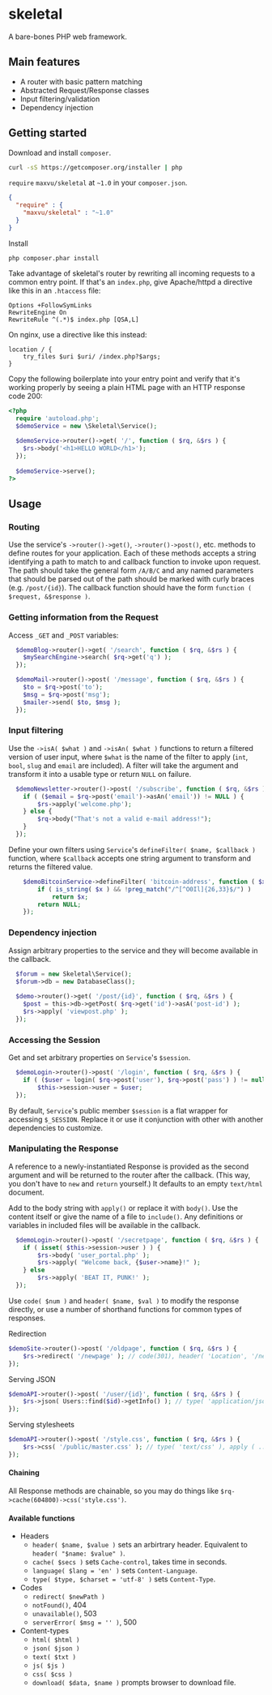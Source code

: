 # skeletal

A bare-bones PHP web framework. 

## Main features

* A router with basic pattern matching
* Abstracted Request/Response classes
* Input filtering/validation
* Dependency injection

## Getting started

Download and install `composer`.

```sh
curl -sS https://getcomposer.org/installer | php
```

`require` `maxvu/skeletal` at `~1.0` in your `composer.json`.

```json
{
  "require" : {
    "maxvu/skeletal" : "~1.0"
  }
}
```

Install

```
php composer.phar install
```

Take advantage of skeletal's router by rewriting all incoming requests to a common entry point. If that's an `index.php`, give Apache/httpd a directive like this in an `.htaccess` file:

```
Options +FollowSymLinks
RewriteEngine On
RewriteRule ^(.*)$ index.php [QSA,L]
```

On nginx, use a directive like this instead:
```
location / {
    try_files $uri $uri/ /index.php?$args;
}
```

Copy the following boilerplate into your entry point and verify that it's working properly by seeing a plain HTML page with an HTTP response code 200:

```php
<?php
  require 'autoload.php';
  $demoService = new \Skeletal\Service();
  
  $demoService->router()->get( '/', function ( $rq, &$rs ) {
    $rs->body('<h1>HELLO WORLD</h1>');
  });
  
  $demoService->serve();
?>
```

## Usage

### Routing
Use the service's `->router()->get()`, `->router()->post()`, etc. methods to define routes for your application. Each of these methods accepts a string identifying a path to match to and callback function to invoke upon request. The path should take the general form `/A/B/C` and any named parameters that should be parsed out of the path should be marked with curly braces (e.g. `/post/{id}`). The callback function should have the form `function ( $request, &$response )`.

### Getting information from the Request

Access `_GET` and `_POST` variables:
```php
  $demoBlog->router()->get( '/search', function ( $rq, &$rs ) {
    $mySearchEngine->search( $rq->get('q') );
  });
```

```php
  $demoMail->router()->post( '/message', function ( $rq, &$rs ) {
    $to = $rq->post('to');
    $msg = $rq->post('msg');
    $mailer->send( $to, $msg );
  });
```

### Input filtering

Use the `->isA( $what )` and `->isAn( $what )` functions to return a filtered version of user input, where `$what` is the name of the filter to apply (`int`, `bool`, `slug` and `email` are included). A filter will take the argument and transform it into a usable type or return `NULL` on failure.

```php
  $demoNewsletter->router()->post( '/subscribe', function ( $rq, &$rs ) {
    if ( ($email = $rq->post('email')->asAn('email')) != NULL ) {
        $rs->apply('welcome.php');   
    } else {
        $rq->body("That's not a valid e-mail address!");
    }
  });
```

Define your own filters using `Service`'s `defineFilter( $name, $callback )` function, where `$callback` accepts one string argument to transform and returns the filtered value.

```php
    $demoBitcoinService->defineFilter( 'bitcoin-address', function ( $x ) {
        if ( is_string( $x ) && !preg_match("/^[^O0Il]{26,33}$/") )
            return $x;
        return NULL;
    });
```

### Dependency injection

Assign arbitrary properties to the service and they will become available in the callback.

```php
  $forum = new Skeletal\Service();
  $forum->db = new DatabaseClass();
  
  $demo->router()->get( '/post/{id}', function ( $rq, &$rs ) {
    $post = this->db->getPost( $rq->get('id')->asA('post-id') );
    $rs->apply( 'viewpost.php' );
  });
```

### Accessing the Session

Get and set arbitrary properties on `Service`'s `$session`. 

```php
  $demoLogin->router()->post( '/login', function ( $rq, &$rs ) {
    if ( ($user = login( $rq->post('user'), $rq->post('pass') ) != null ) )
        $this->session->user = $user;
  });
```

By default, `Service`'s public member `$session` is a flat wrapper for accessing `$_SESSION`. Replace it or use it conjunction with other with another dependencies to customize.


### Manipulating the Response
A reference to a newly-instantiated Response is provided as the second argument and will be returned to the router after the callback. (This way, you don't have to `new` and `return` yourself.) It defaults to an empty `text/html` document.

Add to the body string with `apply()` or replace it with `body()`. Use the content itself or give the name of a file to `include()`. Any definitions or variables in included files will be available in the callback.

```php
  $demoLogin->router()->post( '/secretpage', function ( $rq, &$rs ) {
    if ( isset( $this->session->user ) ) {
        $rs->body( 'user_portal.php' );
        $rs->apply( "Welcome back, {$user->name}!" );
    } else
        $rs->apply( 'BEAT IT, PUNK!' );
  });
```

Use `code( $num )` and `header( $name, $val )` to modify the response directly, or use a number of shorthand functions for common types of responses.

Redirection
```php
$demoSite->router()->post( '/oldpage', function ( $rq, &$rs ) {
    $rs->redirect( '/newpage' ); // code(301), header( 'Location', '/newpage' )
});
```
Serving JSON
```php
$demoAPI->router()->post( '/user/{id}', function ( $rq, &$rs ) {
    $rs->json( Users::find($id)->getInfo() ); // type( 'application/json' ), body ( ... )
});
```
Serving stylesheets
```php
$demoAPI->router()->post( '/style.css', function ( $rq, &$rs ) {
    $rs->css( '/public/master.css' ); // type( 'text/css' ), apply ( ... )
});
```

#### Chaining

All Response methods are chainable, so you may do things like `$rq->cache(604800)->css('style.css')`.

#### Available functions

* Headers
    * `header( $name, $value )` sets an arbirtrary header. Equivalent to `header( "$name: $value" )`.
    * `cache( $secs )` sets `Cache-control`, takes time in seconds.
    * `language( $lang = 'en' )` sets `Content-Language`.
    * `type( $type, $charset = 'utf-8' )` sets `Content-Type`.
* Codes
    * `redirect( $newPath )`
    * `notFound()`, 404
    * `unavailable()`, 503
    * `serverError( $msg = '' )`, 500
* Content-types
    * `html( $html )`
    * `json( $json )`
    * `text( $txt )`
    * `js( $js )`
    * `css( $css )`
    * `download( $data, $name )` prompts browser to download file.
